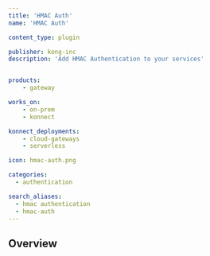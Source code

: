 ```yaml
---
title: 'HMAC Auth'
name: 'HMAC Auth'

content_type: plugin

publisher: kong-inc
description: 'Add HMAC Authentication to your services'


products:
    - gateway

works_on:
    - on-prem
    - konnect

konnect_deployments:
    - cloud-gateways
    - serverless

icon: hmac-auth.png

categories:
  - authentication

search_aliases:
  - hmac authentication
  - hmac-auth
---
```


## Overview
